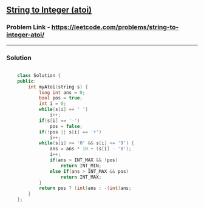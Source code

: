 ## [String to Integer (atoi)](https://leetcode.com/problems/string-to-integer-atoi/)

### Problem Link - https://leetcode.com/problems/string-to-integer-atoi/

---

### Solution

```cpp

    class Solution {
    public:
        int myAtoi(string s) {
            long int ans = 0;
            bool pos = true;
            int i = 0;
            while(s[i] == ' ')
                i++;
            if(s[i] == '-')
                pos = false;
            if(!pos || s[i] == '+')
                i++;
            while(s[i] >= '0' && s[i] <= '9') {
                ans = ans * 10 + (s[i] - '0');
                i++;
                if(ans > INT_MAX && !pos)
                    return INT_MIN;
                else if(ans > INT_MAX && pos)
                    return INT_MAX;
            }
            return pos ? (int)ans : -(int)ans;
        }
    };

```